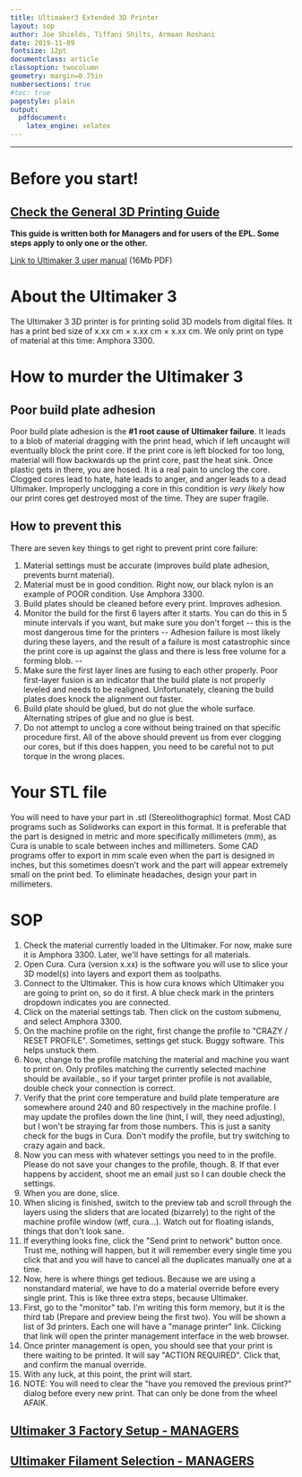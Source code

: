 ```yaml
---
title: Ultimaker3 Extended 3D Printer
layout: sop
author: Joe Shields, Tiffani Shilts, Armaan Roshani
date: 2019-11-09
fontsize: 12pt
documentclass: article
classoption: twocolumn
geometry: margin=0.75in
numbersections: true
#toc: true
pagestyle: plain
output:
  pdfdocument:
    latex_engine: xelatex
---
```


---

# Before you start!

## [Check the General 3D Printing Guide](/doc/equip/printer/3D-Printing-Checklist)


**This guide is written both for Managers and for users of the EPL. Some steps apply to only one or the other.**

[Link to Ultimaker 3 user manual](https://ultimaker.com/download/61355/Ultimaker%203%20manual%20%28EN%29.pdf) (16Mb PDF)

# About the Ultimaker 3
The Ultimaker 3 3D printer is for printing solid 3D models from digital files. It has a print bed size of x.xx cm × x.xx cm × x.xx cm. We only print on type of material at this time: Amphora 3300. 

# How to murder the Ultimaker 3

## Poor build plate adhesion

Poor build plate adhesion is the **#1 root cause of Ultimaker failure**. It leads to a blob of material dragging with the print head, which if left uncaught will eventually block the print core. If the print core is left blocked for too long, material will flow backwards up the print core, past the heat sink. Once plastic gets in there, you are hosed. It is a real pain to unclog the core. Clogged cores lead to hate, hate leads to anger, and anger leads to a dead Ultimaker. Improperly unclogging a core in this condition is *very likely* how our print cores get destroyed most of the time. They are super fragile.

## How to prevent this

There are seven key things to get right to prevent print core failure:
1. Material settings must be accurate (improves build plate adhesion, prevents burnt material).
2. Material must be in good condition. Right now, our black nylon is an example of POOR condition. Use Amphora 3300.
3. Build plates should be cleaned before every print. Improves adhesion.
4. Monitor the build for the first 6 layers after it starts. You can do this in 5 minute intervals if you want, but make sure you don't forget -- this is the most dangerous time for the printers -- Adhesion failure is most likely during these layers, and the result of a failure is most catastrophic since the print core is up against the glass and there is less free volume for a forming blob. --
5. Make sure the first layer lines are fusing to each other properly. Poor first-layer fusion is an indicator that the build plate is not properly leveled and needs to be realigned. Unfortunately, cleaning the build plates does knock the alignment out faster.
6. Build plate should be glued, but do not glue the whole surface. Alternating stripes of glue and no glue is best.
7. Do not attempt to unclog a core without being trained on that specific procedure first. All of the above should prevent us from ever clogging our cores, but if this does happen, you need to be careful not to put torque in the wrong places.

# Your STL file
You will need to have your part in .stl  (Stereolithographic) format. Most CAD programs such as Solidworks can export in this format. It is preferable that the part is designed in metric and more specifically millimeters (mm), as Cura is unable to scale between inches and millimeters. 
Some CAD programs offer to export in mm scale even when the part is designed in inches, but this sometimes doesn’t work and the part will appear extremely small on the print bed. To eliminate headaches, design your part in millimeters. 

# SOP

1. Check the material currently loaded in the Ultimaker. For now, make sure it is Amphora 3300. Later, we'll have settings for all materials.
2. Open Cura. Cura (version x.xx) is the software you will use to slice your 3D model(s) into layers and export them as toolpaths. 
3. Connect to the Ultimaker. This is how cura knows which Ultimaker you are going to print on, so do it first. A blue check mark in the printers dropdown indicates you are connected.
4. Click on the material settings tab. Then click on the custom submenu, and select Amphora 3300.
5. On the machine profile on the right, first change the profile to "CRAZY / RESET PROFILE". Sometimes, settings get stuck. Buggy software. This helps unstuck them.
5. Now, change to the profile matching the material and machine you want to print on. Only profiles matching the currently selected machine should be available., so if your target printer profile is not available, double check your connection is correct.
6. Verify that the print core temperature and build plate temperature are somewhere around 240 and 80 respectively in the machine profile. I may update the profiles down the line (hint, I will, they need adjusting), but I won't be straying far from those numbers. This is just a sanity check for the bugs in Cura. Don't modify the profile, but try switching to crazy again and back.
7. Now you can mess with whatever settings you need to in the profile. Please do not save your changes to the profile, though. 8. If that ever happens by accident, shoot me an email just so I can double check the settings.
9. When you are done, slice.
10. When slicing is finished, switch to the preview tab and scroll through the layers using the sliders that are located (bizarrely) to the right of the machine profile window (wtf, cura...). Watch out for floating islands, things that don't look sane.
11. If everything looks fine, click the "Send print to network" button once. Trust me, nothing will happen, but it will remember every single time you click that and you will have to cancel all the duplicates manually one at a time.
12. Now, here is where things get tedious. Because we are using a nonstandard material, we have to do a material override before every single print. This is like three extra steps, because Ultimaker.
13. First, go to the "monitor" tab. I'm writing this form memory, but it is the third tab (Prepare and preview being the first two). You will be shown a list of 3d printers. Each one will have a "manage printer" link. Clicking that link will open the printer management interface in the web browser.
14. Once printer management is open, you should see that your print is there waiting to be printed. It will say "ACTION REQUIRED". Click that, and confirm the manual override.
15. With any luck, at this point, the print will start.
16. NOTE: You will need to clear the "have you removed the previous print?" dialog before every new print. That can only be done from the wheel AFAIK.

## [Ultimaker 3 Factory Setup - MANAGERS](Ultimaker3extendedsetup)

## [Ultimaker Filament Selection - MANAGERS](Ultimaker-Filament-Selection)
